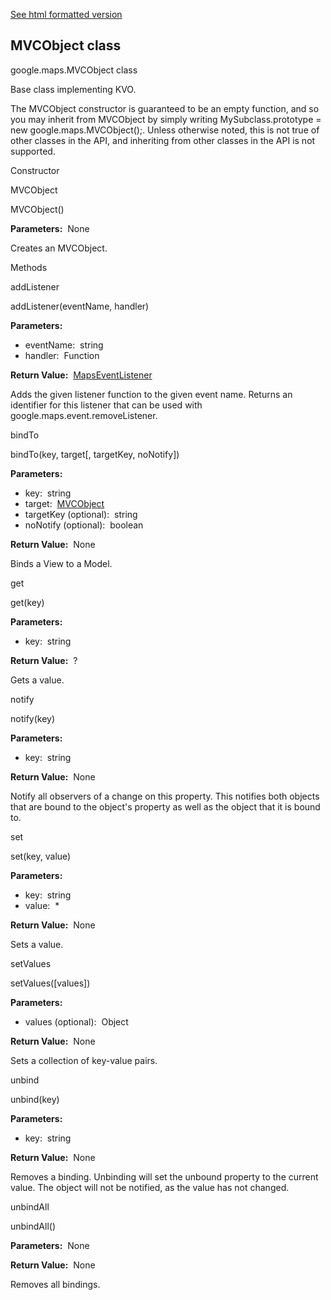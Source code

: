 [See html formatted version](https://huasofoundries.github.io/google-maps-documentation/MVCObject.html)


MVCObject class
---------------

google.maps.MVCObject class

Base class implementing KVO.  
  
The MVCObject constructor is guaranteed to be an empty function, and so you may inherit from MVCObject by simply writing MySubclass.prototype = new google.maps.MVCObject();. Unless otherwise noted, this is not true of other classes in the API, and inheriting from other classes in the API is not supported.

Constructor

MVCObject

MVCObject()

**Parameters:**  None

Creates an MVCObject.

Methods

addListener

addListener(eventName, handler)

**Parameters:** 

*   eventName:  string
*   handler:  Function

**Return Value:**  [MapsEventListener](https://github.com/amenadiel/google-maps-documentation/blob/master/docs/MapsEventListener.md)

Adds the given listener function to the given event name. Returns an identifier for this listener that can be used with google.maps.event.removeListener.

bindTo

bindTo(key, target\[, targetKey, noNotify\])

**Parameters:** 

*   key:  string
*   target:  [MVCObject](https://github.com/amenadiel/google-maps-documentation/blob/master/docs/MVCObject.md)
*   targetKey (optional):  string
*   noNotify (optional):  boolean

**Return Value:**  None

Binds a View to a Model.

get

get(key)

**Parameters:** 

*   key:  string

**Return Value:**  ?

Gets a value.

notify

notify(key)

**Parameters:** 

*   key:  string

**Return Value:**  None

Notify all observers of a change on this property. This notifies both objects that are bound to the object's property as well as the object that it is bound to.

set

set(key, value)

**Parameters:** 

*   key:  string
*   value:  \*

**Return Value:**  None

Sets a value.

setValues

setValues(\[values\])

**Parameters:** 

*   values (optional):  Object

**Return Value:**  None

Sets a collection of key-value pairs.

unbind

unbind(key)

**Parameters:** 

*   key:  string

**Return Value:**  None

Removes a binding. Unbinding will set the unbound property to the current value. The object will not be notified, as the value has not changed.

unbindAll

unbindAll()

**Parameters:**  None

**Return Value:**  None

Removes all bindings.